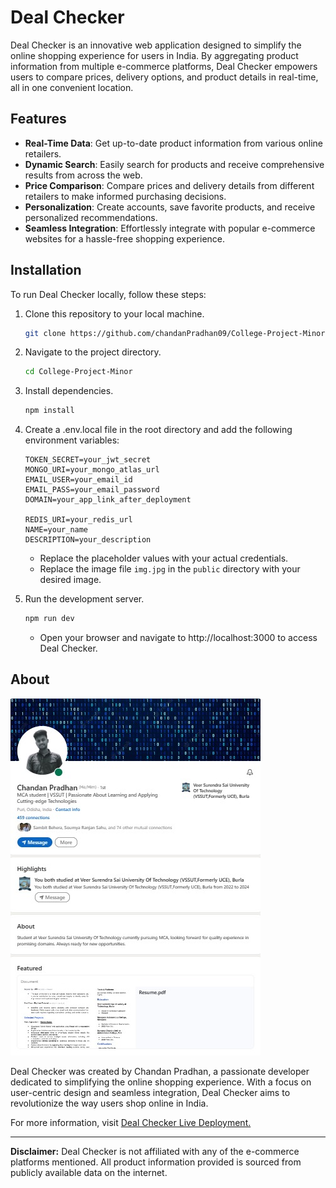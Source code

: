 # Deal Checker

Deal Checker is an innovative web application designed to simplify the online shopping experience for users in India. By aggregating product information from multiple e-commerce platforms, Deal Checker empowers users to compare prices, delivery options, and product details in real-time, all in one convenient location.

## Features

-   **Real-Time Data**: Get up-to-date product information from various online retailers.
-   **Dynamic Search**: Easily search for products and receive comprehensive results from across the web.
-   **Price Comparison**: Compare prices and delivery details from different retailers to make informed purchasing decisions.
-   **Personalization**: Create accounts, save favorite products, and receive personalized recommendations.
-   **Seamless Integration**: Effortlessly integrate with popular e-commerce websites for a hassle-free shopping experience.

## Installation

To run Deal Checker locally, follow these steps:

1. Clone this repository to your local machine.
    ```bash
    git clone https://github.com/chandanPradhan09/College-Project-Minor.git
    ```
2. Navigate to the project directory.
    ```bash
    cd College-Project-Minor
    ```
3. Install dependencies.
    ```bash
    npm install
    ```
4. Create a .env.local file in the root directory and add the following environment variables:

    ```plaintext
    TOKEN_SECRET=your_jwt_secret
    MONGO_URI=your_mongo_atlas_url
    EMAIL_USER=your_email_id
    EMAIL_PASS=your_email_password
    DOMAIN=your_app_link_after_deployment

    REDIS_URI=your_redis_url
    NAME=your_name
    DESCRIPTION=your_description
    ```

    - Replace the placeholder values with your actual credentials.
    - Replace the image file `img.jpg` in the `public` directory with your desired image.

5. Run the development server.
    ```bash
    npm run dev
    ```
    - Open your browser and navigate to http://localhost:3000 to access Deal Checker.

## About

![Deal Checker](public/img.jpg)


Deal Checker was created by Chandan Pradhan, a passionate developer dedicated to simplifying the online shopping experience. With a focus on user-centric design and seamless integration, Deal Checker aims to revolutionize the way users shop online in India.

For more information, visit [Deal Checker Live Deployment.](https://deal-checker.vercel.app)

---

**Disclaimer:** Deal Checker is not affiliated with any of the e-commerce platforms mentioned. All product information provided is sourced from publicly available data on the internet.
